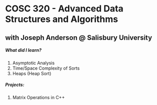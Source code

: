 # COSC 320 - Advanced Data Structures and Algorithms
## with Joseph Anderson @ Salisbury University

##### What did I learn?
1. Asymptotic Analysis
2. Time/Space Complexity of Sorts
3. Heaps (Heap Sort)

##### Projects:
1. Matrix Operations in C++
